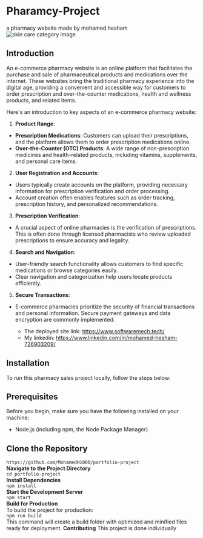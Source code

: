   # Pharamcy-Project
a pharmacy website made by mohamed hesham
![skin care category image]([url_to_your_image](https://github.com/MohamedH1000/portfolio-project/blob/main/Screenshot%202023-11-01%20195629.png?raw=true))
  ## Introduction
An e-commerce pharmacy website is an online platform that facilitates the purchase and sale of pharmaceutical products and medications over the internet. These websites bring the traditional pharmacy experience into the digital age, providing a convenient and accessible way for customers to order prescription and over-the-counter medications, health and wellness products, and related items.

Here's an introduction to key aspects of an e-commerce pharmacy website:
1. **Product Range**:

- **Prescription Medications**: Customers can upload their prescriptions, and the platform allows them to order prescription medications online.
- **Over-the-Counter (OTC) Products**: A wide range of non-prescription medicines and health-related products, including vitamins, supplements, and personal care items.
2. **User Registration and Accounts**:

- Users typically create accounts on the platform, providing necessary information for prescription verification and order processing.
- Account creation often enables features such as order tracking, prescription history, and personalized recommendations.
3. **Prescription Verification**:
- A crucial aspect of online pharmacies is the verification of prescriptions. This is often done through licensed pharmacists who review uploaded prescriptions to ensure accuracy and legality.
4. **Search and Navigation**:
- User-friendly search functionality allows customers to find specific medications or browse categories easily.
- Clear navigation and categorization help users locate products efficiently.
5. **Secure Transactions**:
- E-commerce pharmacies prioritize the security of financial transactions and personal information. Secure payment gateways and data encryption are commonly implemented.

  - The deployed site link: https://www.softwaremech.tech/
  - My linkedin: https://www.linkedin.com/in/mohamed-hesham-726903209/

## Installation
To run this pharmacy sales project locally, follow the steps below:

## Prerequisites
Before you begin, make sure you have the following installed on your machine:
- Node.js (including npm, the Node Package Manager)
## Clone the Repository<br>
`https://github.com/MohamedH1000/portfolio-project`<br>
**Navigate to the Project Directory**<br>
`cd portfolio-project`<br>
**Install Dependencies**<br>
`npm install`<br>
**Start the Development Server**<br>
`npm start`<br>
**Build for Production**<br>
To build the project for production:<br>
`npm run build`<br>
This command will create a build folder with optimized and minified files ready for deployment.
**Contributing**
This project is done individually
